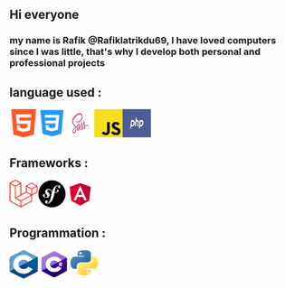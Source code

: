 ## Hi everyone 
###  my name is Rafik @Rafiklatrikdu69, I have loved computers since I was little, that's why I develop both personal and professional projects
## language used : 
<img src="https://github.com/Rafiklatrikdu69/Rafiklatrikdu69/blob/main/html.png" width="50" height="50"><img src="https://github.com/Rafiklatrikdu69/Rafiklatrikdu69/blob/main/css.png" width="50" height="50"><img src="https://github.com/Rafiklatrikdu69/Rafiklatrikdu69/blob/main/scss.jpg" width="50" height="50"><img src="https://github.com/Rafiklatrikdu69/Rafiklatrikdu69/blob/main/js.png" width="50" height="50"><img src="https://github.com/Rafiklatrikdu69/Rafiklatrikdu69/blob/main/php.png" width="50" height="50">

## Frameworks : 
<img src="https://github.com/Rafiklatrikdu69/Rafiklatrikdu69/blob/main/laravel.png" width="50" height="50"><img src="https://github.com/Rafiklatrikdu69/Rafiklatrikdu69/blob/main/symfony.png" width="50" height="50"><img src="https://github.com/Rafiklatrikdu69/Rafiklatrikdu69/blob/main/angular.png" width="50" height="50">

## Programmation :
<img src="https://github.com/Rafiklatrikdu69/Rafiklatrikdu69/blob/main/c.png" width="50" height="50">
<img src="https://github.com/Rafiklatrikdu69/Rafiklatrikdu69/blob/main/csharp.png" width="50" height="50">
<img src="https://github.com/Rafiklatrikdu69/Rafiklatrikdu69/blob/main/python.png" width="50" height="50">

